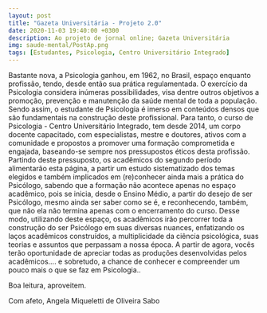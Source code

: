 ```yaml
---
layout: post
title: "Gazeta Universitária - Projeto 2.0"
date: 2020-11-03 19:40:00 +0300
description: Ao projeto de jornal online; Gazeta Universitária
img: saude-mental/PostAp.png
tags: [Estudantes, Psicologia, Centro Universitário Integrado] 
---
```

Bastante nova, a Psicologia ganhou, em 1962, no Brasil, espaço enquanto profissão, tendo, desde então sua prática regulamentada. O exercício da Psicologia considera inúmeras possibilidades, visa dentre outros objetivos a promoção, prevenção e manutenção da saúde mental de toda a população. Sendo assim, o estudante de Psicologia é imerso em conteúdos densos que são fundamentais  na construção deste profissional. 
Para tanto, o curso de Psicologia - Centro Universitário Integrado, tem desde 2014, um corpo docente capacitado, com especialistas, mestre e doutores, ativos com a comunidade e propostos a promover uma formação comprometida e engajada, baseando-se sempre nos pressupostos éticos desta profissão.
 Partindo deste pressuposto, os acadêmicos do segundo período alimentarão esta página, a partir um estudo sistematizado dos temas elegidos e também  implicados em (re)conhecer ainda mais a prática do Psicólogo, sabendo que a formação não acontece apenas no espaço acadêmico, pois se inicia, desde o Ensino Médio, a partir do desejo de ser Psicólogo, mesmo ainda ser saber como se é, e reconhecendo, também, que não ela não termina apenas com o encerramento do curso. 
Desse modo, utilizando deste espaço, os acadêmicos irão percorrer toda a construção do ser Psicólogo em suas diversas nuances, enfatizando os laços acadêmicos construídos, a multiplicidade da ciência psicológica, suas teorias e assuntos que perpassam a nossa época.
A partir de agora, vocês terão oportunidade de apreciar todas as produções desenvolvidas pelos acadêmicos.... e sobretudo, a chance de conhecer e compreender um pouco mais o que se faz em Psicologia..

Boa leitura, aproveitem.

Com afeto,
Angela Miqueletti de Oliveira Sabo
